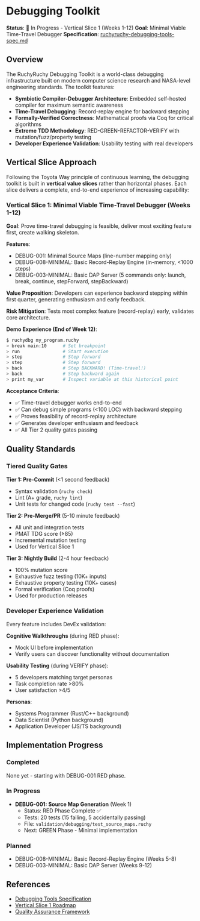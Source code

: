 # Debugging Toolkit

**Status**: 🚧 In Progress - Vertical Slice 1 (Weeks 1-12)
**Goal**: Minimal Viable Time-Travel Debugger
**Specification**: [ruchyruchy-debugging-tools-spec.md](../../../docs/specifications/ruchyruchy-debugging-tools-spec.md)

## Overview

The RuchyRuchy Debugging Toolkit is a world-class debugging infrastructure built on modern computer science research and NASA-level engineering standards. The toolkit features:

- **Symbiotic Compiler-Debugger Architecture**: Embedded self-hosted compiler for maximum semantic awareness
- **Time-Travel Debugging**: Record-replay engine for backward stepping
- **Formally-Verified Correctness**: Mathematical proofs via Coq for critical algorithms
- **Extreme TDD Methodology**: RED-GREEN-REFACTOR-VERIFY with mutation/fuzz/property testing
- **Developer Experience Validation**: Usability testing with real developers

## Vertical Slice Approach

Following the Toyota Way principle of continuous learning, the debugging toolkit is built in **vertical value slices** rather than horizontal phases. Each slice delivers a complete, end-to-end experience of increasing capability:

### Vertical Slice 1: Minimal Viable Time-Travel Debugger (Weeks 1-12)

**Goal**: Prove time-travel debugging is feasible, deliver most exciting feature first, create walking skeleton.

**Features**:
- DEBUG-001: Minimal Source Maps (line-number mapping only)
- DEBUG-008-MINIMAL: Basic Record-Replay Engine (in-memory, <1000 steps)
- DEBUG-003-MINIMAL: Basic DAP Server (5 commands only: launch, break, continue, stepForward, stepBackward)

**Value Proposition**: Developers can experience backward stepping within first quarter, generating enthusiasm and early feedback.

**Risk Mitigation**: Tests most complex feature (record-replay) early, validates core architecture.

**Demo Experience (End of Week 12)**:
```bash
$ ruchydbg my_program.ruchy
> break main:10      # Set breakpoint
> run                # Start execution
> step               # Step forward
> step               # Step forward
> back               # Step BACKWARD! (Time-travel!)
> back               # Step backward again
> print my_var       # Inspect variable at this historical point
```

**Acceptance Criteria**:
- ✅ Time-travel debugger works end-to-end
- ✅ Can debug simple programs (<100 LOC) with backward stepping
- ✅ Proves feasibility of record-replay architecture
- ✅ Generates developer enthusiasm and feedback
- ✅ All Tier 2 quality gates passing

## Quality Standards

### Tiered Quality Gates

**Tier 1: Pre-Commit** (<1 second feedback)
- Syntax validation (`ruchy check`)
- Lint (A+ grade, `ruchy lint`)
- Unit tests for changed code (`ruchy test --fast`)

**Tier 2: Pre-Merge/PR** (5-10 minute feedback)
- All unit and integration tests
- PMAT TDG score (≥85)
- Incremental mutation testing
- Used for Vertical Slice 1

**Tier 3: Nightly Build** (2-4 hour feedback)
- 100% mutation score
- Exhaustive fuzz testing (10K+ inputs)
- Exhaustive property testing (10K+ cases)
- Formal verification (Coq proofs)
- Used for production releases

### Developer Experience Validation

Every feature includes DevEx validation:

**Cognitive Walkthroughs** (during RED phase):
- Mock UI before implementation
- Verify users can discover functionality without documentation

**Usability Testing** (during VERIFY phase):
- 5 developers matching target personas
- Task completion rate >80%
- User satisfaction >4/5

**Personas**:
- Systems Programmer (Rust/C++ background)
- Data Scientist (Python background)
- Application Developer (JS/TS background)

## Implementation Progress

### Completed

None yet - starting with DEBUG-001 RED phase.

### In Progress

- **DEBUG-001: Source Map Generation** (Week 1)
  - Status: RED Phase Complete ✅
  - Tests: 20 tests (15 failing, 5 accidentally passing)
  - File: `validation/debugging/test_source_maps.ruchy`
  - Next: GREEN Phase - Minimal implementation

### Planned

- DEBUG-008-MINIMAL: Basic Record-Replay Engine (Weeks 5-8)
- DEBUG-003-MINIMAL: Basic DAP Server (Weeks 9-12)

## References

- [Debugging Tools Specification](../../../docs/specifications/ruchyruchy-debugging-tools-spec.md)
- [Vertical Slice 1 Roadmap](../../../docs/specifications/ruchyruchy-debugging-tools-spec.md#vertical-slice-1-minimal-viable-time-travel-debugger-weeks-1-12)
- [Quality Assurance Framework](../../../docs/specifications/ruchyruchy-debugging-tools-spec.md#6-quality-assurance-framework)
